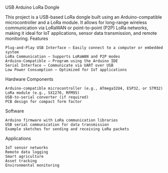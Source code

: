 
USB Arduino LoRa Dongle

This project is a USB-based LoRa dongle built using an Arduino-compatible microcontroller and a LoRa module. It allows for long-range wireless communication via LoRaWAN or point-to-point (P2P) LoRa networks, making it ideal for IoT applications, sensor data transmission, and remote monitoring.
Features

    Plug-and-Play USB Interface – Easily connect to a computer or embedded system
    LoRa Communication – Supports LoRaWAN and P2P modes
    Arduino-Compatible – Program using the Arduino IDE
    Serial Interface – Communicate via UART over USB
    Low Power Consumption – Optimized for IoT applications

Hardware Components

    Arduino-compatible microcontroller (e.g., ATmega32U4, ESP32, or STM32)
    LoRa module (e.g., SX1276, RFM95)
    USB-to-serial converter (if required)
    PCB design for compact form factor

Software

    Arduino firmware with LoRa communication libraries
    USB serial communication for data transmission
    Example sketches for sending and receiving LoRa packets

Applications

    IoT sensor networks
    Remote data logging
    Smart agriculture
    Asset tracking
    Environmental monitoring
